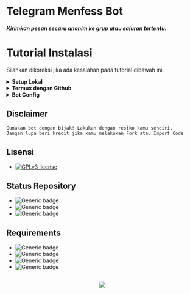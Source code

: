 # Telegram Menfess Bot
_**Kirimkan pesan secara anonim ke grup atau saluran tertentu.**_

# Tutorial Instalasi
Silahkan dikoreksi jika ada kesalahan pada tutorial dibawah ini.
<details>
<summary><b>Setup Lokal</b></summary>
<br>

- Unduh aplikasi Termux di Playstore
- Ketik `termux-setup-storage -y`
- Kemudian `pkg upgrade && pkg update`
- Install python dengan `pkg install python`
- Kemudian `pip install telethon`
- Lanjut `pip install --upgrade telethon`
- `cd /sdcard/(namafolder)`
- Run `python bot.py`
</details>

<details>
<summary><b>Termux dengan Github</b></summary>
<br>

- Pastikan program `Git dan SSH` sudah terinstall dengan benar.
- Ketik `git clone https://github.com/raflydtya/menfess-tbot`
- `python bot.py`
</details>

<details>
<summary><b>Bot Config</b></summary>
<br>

- Siapkan `api_id` dan `api_hash` mu sendiri. Ambil di my.telegram.org
- Kemudian buatlah bot Telegram di [BotFather](https://t.me/botfather)
- Isi pada kolom-kolom yang sesuai
</details>

## Disclaimer
```
Gunakan bot dengan bijak! Lakukan dengan resiko kamu sendiri.
Jangan lupa beri kredit jika kamu melakukan Fork atau Import Code 
```
## Lisensi
- [![GPLv3 license](https://img.shields.io/badge/License-GPLv3-blue.svg)](http://perso.crans.org/besson/LICENSE.html)

## Status Repository
- ![Generic badge](https://img.shields.io/badge/Release-0.0.1-green.svg)
- ![Generic badge](https://img.shields.io/badge/Maintenance-Yes-green.svg)
- ![Generic badge](https://img.shields.io/badge/Status-Free-green.svg)

## Requirements
- ![Generic badge](https://img.shields.io/badge/Program-Python-black.svg)
- ![Generic badge](https://img.shields.io/badge/Framework-Telethon-black.svg)
- ![Generic badge](https://img.shields.io/badge/Config-TelegramClient-black.svg)
- ![Generic badge](https://img.shields.io/badge/Terminal-Termux-black.svg)

##
<p align="center"><img src="http://ForTheBadge.com/images/badges/made-with-python.svg" />

